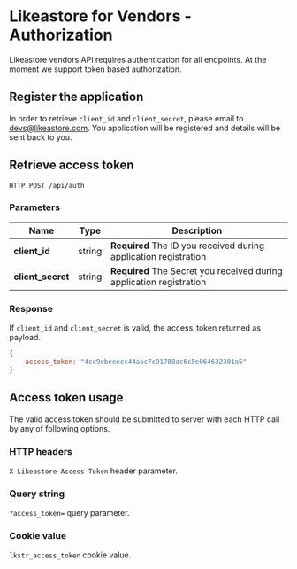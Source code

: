 # Likeastore for Vendors - Authorization

Likeastore vendors API requires authentication for all endpoints. At the moment we support token based authorization.

## Register the application

In order to retrieve `client_id` and `client_secret`, please email to [devs@likeastore.com](mailto:devs@likeastore.com). You application will be registered and details will be sent back to you.

## Retrieve access token

```plain
HTTP POST /api/auth
```

### Parameters

| Name | Type | Description |
|---|---|---|
| **client_id**  | string  | **Required** The ID you received during application registration |
| **client_secret**  | string  | **Required** The Secret you received during application registration |

### Response

If `client_id` and `client_secret` is valid, the access_token returned as payload.

```js
{
	access_token: "4cc9cbeeecc44aac7c91708ac6c5e064632301a5"
}
```

## Access token usage

The valid access token should be submitted to server with each HTTP call by any of following options.

### HTTP headers

`X-Likeastore-Access-Token` header parameter.

### Query string

`?access_token=` query parameter.

### Cookie value

`lkstr_access_token` cookie value.

